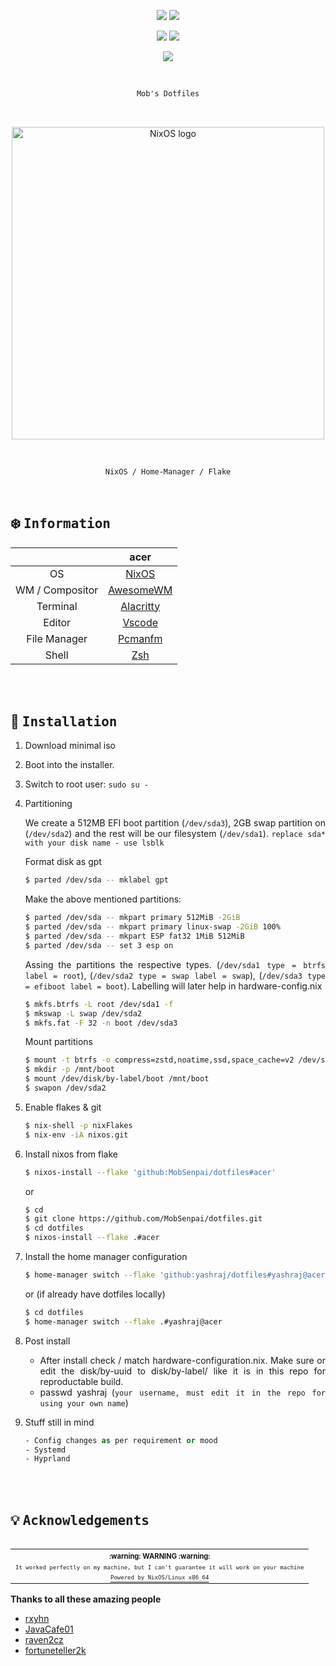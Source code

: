 <!-- Mob's dotfiles -->
<!-- https://github.com/MobSenpai/dotfiles -->

<p align="center">
<a href="https://github.com/nixos/nixpkgs"><img src="https://img.shields.io/badge/NixOS-unstable-informational.svg?style=flat&logo=nixos&logoColor=CAD3F5&colorA=24273A&colorB=8AADF4"></a> <a href="https://awesomewm.org"><img src="https://img.shields.io/static/v1?label=AwesomeWM&message=master&style=flat&logo=awesomewm&colorA=24273A&colorB=8AADF4&logoColor=CAD3F5"/></a>
</p>

<p align="center">
<a href="https://github.com/MobSenapi/dotfiles/actions/workflows/check.yml"><img src="https://github.com/MobSenapi/dotfiles/actions/workflows/check.yml/badge.svg"></a> <a href="https://github.com/MobSenapi/dotfiles/actions/workflows/fmt.yml"><img src="https://github.com/MobSenapi/dotfiles/actions/workflows/fmt.yml/badge.svg"/></a>
</p>

<p align="center">
<a href="https://github.com/MobSenapi/dotfiles/blob/main/LICENSE"><img src="https://img.shields.io/static/v1.svg?style=flat&label=License&message=MIT&logoColor=CAD3F5&colorA=24273A&colorB=8AADF4"/></a>
</p>

<br>

<div align="justify">
<div align="center">

```ocaml
Mob's Dotfiles
```

<br>

<p align="center">
  <img src="https://raw.githubusercontent.com/NixOS/nixos-artwork/master/logo/nixos-white.png" width="500px" alt="NixOS logo"/>
</p>

<br>

```ocaml
NixOS / Home-Manager / Flake
```

</div>

<br>

## :snowflake: <samp>Information</samp>

|                 |                        acer                         |
| :-------------: | :-------------------------------------------------: |
|       OS        |             [NixOS](https://nixos.org/)             |
| WM / Compositor |  [AwesomeWM](https://github.com/awesomeWM/awesome)  |
|    Terminal     | [Alacritty](https://github.com/alacritty/alacritty) |
|     Editor      |    [Vscode](https://github.com/microsoft/vscode)    |
|  File Manager   |     [Pcmanfm](https://github.com/lxde/pcmanfm)      |
|      Shell      |             [Zsh](https://www.zsh.org/)             |

<br>
<br>

## :wrench: <samp>Installation</samp>

1. Download minimal iso

2. Boot into the installer.

3. Switch to root user: `sudo su -`

4. Partitioning

   We create a 512MB EFI boot partition (`/dev/sda3`), 2GB swap partition on (`/dev/sda2`) and the rest will be our filesystem (`/dev/sda1`). `replace sda* with your disk name - use lsblk`

   Format disk as gpt

   ```bash
   $ parted /dev/sda -- mklabel gpt
   ```

   Make the above mentioned partitions:

   ```bash
   $ parted /dev/sda -- mkpart primary 512MiB -2GiB
   $ parted /dev/sda -- mkpart primary linux-swap -2GiB 100%
   $ parted /dev/sda -- mkpart ESP fat32 1MiB 512MiB
   $ parted /dev/sda -- set 3 esp on
   ```

   Assing the partitions the respective types. (`/dev/sda1 type = btrfs label = root`), (`/dev/sda2 type = swap label = swap`), (`/dev/sda3 type = efiboot label = boot`). Labelling will later help in hardware-config.nix

   ```bash
   $ mkfs.btrfs -L root /dev/sda1 -f
   $ mkswap -L swap /dev/sda2
   $ mkfs.fat -F 32 -n boot /dev/sda3
   ```

   Mount partitions

   ```bash
   $ mount -t btrfs -o compress=zstd,noatime,ssd,space_cache=v2 /dev/sda1 /mnt
   $ mkdir -p /mnt/boot
   $ mount /dev/disk/by-label/boot /mnt/boot
   $ swapon /dev/sda2
   ```

5. Enable flakes & git

   ```bash
   $ nix-shell -p nixFlakes
   $ nix-env -iA nixos.git
   ```

6. Install nixos from flake

   ```bash
   $ nixos-install --flake 'github:MobSenpai/dotfiles#acer'
   ```

   or

   ```bash
   $ cd
   $ git clone https://github.com/MobSenpai/dotfiles.git
   $ cd dotfiles
   $ nixos-install --flake .#acer
   ```

7. Install the home manager configuration

   ```bash
   $ home-manager switch --flake 'github:yashraj/dotfiles#yashraj@acer'
   ```

   or (if already have dotfiles locally)

   ```bash
   $ cd dotfiles
   $ home-manager switch --flake .#yashraj@acer
   ```

8. Post install

   - After install check / match hardware-configuration.nix. Make sure or edit the disk/by-uuid to disk/by-label/ like it is in this repo for reproductable build.
   - passwd yashraj (`your username, must edit it in the repo for using your own name`)

9. Stuff still in mind

   ```ocaml
   - Config changes as per requirement or mood
   - Systemd
   - Hyprland
   ```

<br>
<br>

## :bulb: <samp>Acknowledgements</samp>

<table align="right">
  <tr>
    <th align="center">
      <sup><sub>:warning: WARNING :warning:</sub></sup>
    </th>
  </tr>
  <tr>
    <td align="center">
        <sup><sub><samp>It worked perfectly on my machine, but I can't guarantee it will work on your machine</samp></sub></sup>
    </td>
  </tr>
  <tr>
    <td align="center">
      <a href="https://nixos.wiki/wiki/Overview_of_the_NixOS_Linux_distribution">
        <sup><sub><samp>Powered by NixOS/Linux x86_64</samp></sub></sup>
      </a>
    </td>
  </tr>
</table>

**Thanks to all these amazing people**

- [rxyhn](https://github.com/rxyhn)
- [JavaCafe01](https://github.com/JavaCafe01)
- [raven2cz](https://github.com/raven2cz)
- [fortuneteller2k](https://github.com/fortuneteller2k)

</div>
